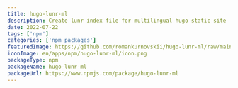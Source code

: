 ```yaml
---
title: hugo-lunr-ml
description: Create lunr index file for multilingual hugo static site
date: 2022-07-22
tags: ['npm']
categories: ['npm packages']
featuredImage: https://github.com/romankurnovskii/hugo-lunr-ml/raw/main/img/hugo-lunr-ml.png
iconImage: en/apps/npm/hugo-lunr-ml/icon.png
packageType: npm
packageName: hugo-lunr-ml
packageUrl: https://www.npmjs.com/package/hugo-lunr-ml
---
```

